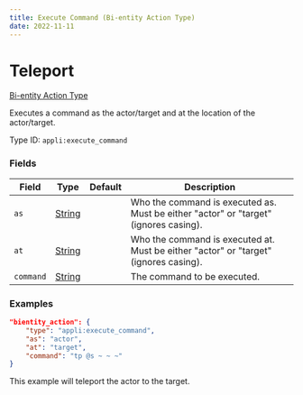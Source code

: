 ```yaml
---
title: Execute Command (Bi-entity Action Type)
date: 2022-11-11
---
```


# Teleport

[Bi-entity Action Type](../bientity_action_types.md)

Executes a command as the actor/target and at the location of the actor/target.

Type ID: `appli:execute_command`


### Fields

Field  | Type | Default | Description
-------|------|---------|-------------
`as` | [String](https://origins.readthedocs.io/en/latest/types/data_types/string/) || Who the command is executed as. Must be either "actor" or "target" (ignores casing).
`at` | [String](https://origins.readthedocs.io/en/latest/types/data_types/string/) || Who the command is executed at. Must be either "actor" or "target" (ignores casing).
`command` | [String](https://origins.readthedocs.io/en/latest/types/data_types/string/) || The command to be executed.


### Examples

```json
"bientity_action": {
    "type": "appli:execute_command",
    "as": "actor",
    "at": "target",
    "command": "tp @s ~ ~ ~"
}
```

This example will teleport the actor to the target.